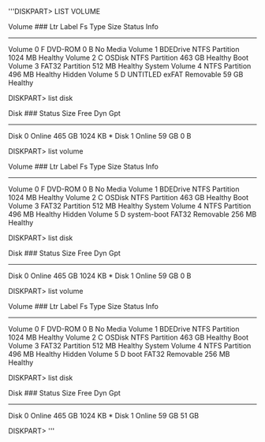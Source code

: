 '''DISKPART> LIST VOLUME

  Volume ###  Ltr  Label        Fs     Type        Size     Status     Info
  ----------  ---  -----------  -----  ----------  -------  ---------  --------
  Volume 0     F                       DVD-ROM         0 B  No Media
  Volume 1         BDEDrive     NTFS   Partition   1024 MB  Healthy
  Volume 2     C   OSDisk       NTFS   Partition    463 GB  Healthy    Boot
  Volume 3                      FAT32  Partition    512 MB  Healthy    System
  Volume 4                      NTFS   Partition    496 MB  Healthy    Hidden
  Volume 5     D   UNTITLED     exFAT  Removable     59 GB  Healthy

DISKPART> list disk

  Disk ###  Status         Size     Free     Dyn  Gpt
  --------  -------------  -------  -------  ---  ---
  Disk 0    Online          465 GB  1024 KB        *
  Disk 1    Online           59 GB      0 B

DISKPART> list volume

  Volume ###  Ltr  Label        Fs     Type        Size     Status     Info
  ----------  ---  -----------  -----  ----------  -------  ---------  --------
  Volume 0     F                       DVD-ROM         0 B  No Media
  Volume 1         BDEDrive     NTFS   Partition   1024 MB  Healthy
  Volume 2     C   OSDisk       NTFS   Partition    463 GB  Healthy    Boot
  Volume 3                      FAT32  Partition    512 MB  Healthy    System
  Volume 4                      NTFS   Partition    496 MB  Healthy    Hidden
  Volume 5     D   system-boot  FAT32  Removable    256 MB  Healthy

DISKPART> list disk

  Disk ###  Status         Size     Free     Dyn  Gpt
  --------  -------------  -------  -------  ---  ---
  Disk 0    Online          465 GB  1024 KB        *
  Disk 1    Online           59 GB      0 B

DISKPART> list volume

  Volume ###  Ltr  Label        Fs     Type        Size     Status     Info
  ----------  ---  -----------  -----  ----------  -------  ---------  --------
  Volume 0     F                       DVD-ROM         0 B  No Media
  Volume 1         BDEDrive     NTFS   Partition   1024 MB  Healthy
  Volume 2     C   OSDisk       NTFS   Partition    463 GB  Healthy    Boot
  Volume 3                      FAT32  Partition    512 MB  Healthy    System
  Volume 4                      NTFS   Partition    496 MB  Healthy    Hidden
  Volume 5     D   boot         FAT32  Removable    256 MB  Healthy

DISKPART> list disk

  Disk ###  Status         Size     Free     Dyn  Gpt
  --------  -------------  -------  -------  ---  ---
  Disk 0    Online          465 GB  1024 KB        *
  Disk 1    Online           59 GB    51 GB

DISKPART>
'''
